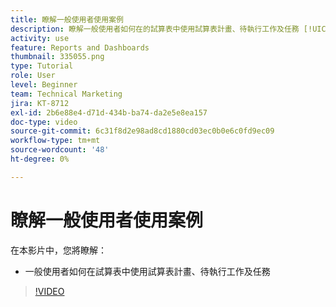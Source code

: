 ```yaml
---
title: 瞭解一般使用者使用案例
description: 瞭解一般使用者如何在的試算表中使用試算表計畫、待執行工作及任務 [!UICONTROL 增強型分析].
activity: use
feature: Reports and Dashboards
thumbnail: 335055.png
type: Tutorial
role: User
level: Beginner
team: Technical Marketing
jira: KT-8712
exl-id: 2b6e88e4-d71d-434b-ba74-da2e5e8ea157
doc-type: video
source-git-commit: 6c31f8d2e98ad8cd1880cd03ec0b0e6c0fd9ec09
workflow-type: tm+mt
source-wordcount: '48'
ht-degree: 0%

---
```


# 瞭解一般使用者使用案例

在本影片中，您將瞭解：

* 一般使用者如何在試算表中使用試算表計畫、待執行工作及任務

>[!VIDEO](https://video.tv.adobe.com/v/335055/?quality=12&learn=on)

